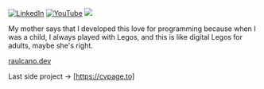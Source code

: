 
[![LinkedIn](https://img.shields.io/badge/LinkedIn-%230077B5.svg?logo=linkedin&logoColor=white)](https://linkedin.com/in/raulcano-in) [![YouTube](https://img.shields.io/badge/YouTube-%23FF0000.svg?logo=YouTube&logoColor=white)](https://youtube.com/@raw8319) [![](https://visitcount.itsvg.in/api?id=raulcanodev&icon=5&color=3)](https://visitcount.itsvg.in)

My mother says that I developed this love for programming because when I was a child, I always played with Legos, and this is like digital Legos for adults, maybe she's right.

[raulcano.dev](https://raulcano.dev)


Last side project -> [https://cvpage.to]
